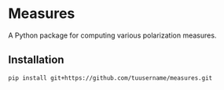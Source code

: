 # Measures

A Python package for computing various polarization measures.

## Installation

```bash
pip install git+https://github.com/tuusername/measures.git

